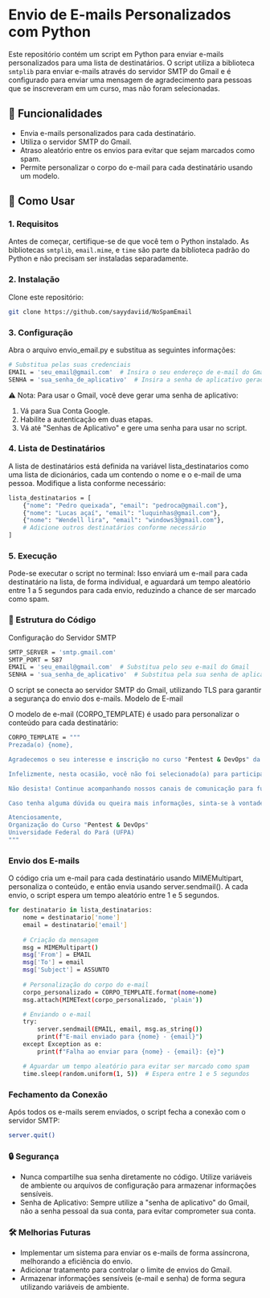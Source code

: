 # Envio de E-mails Personalizados com Python

Este repositório contém um script em Python para enviar e-mails personalizados para uma lista de destinatários. O script utiliza a biblioteca `smtplib` para enviar e-mails através do servidor SMTP do Gmail e é configurado para enviar uma mensagem de agradecimento para pessoas que se inscreveram em um curso, mas não foram selecionadas.

## 📝 Funcionalidades

- Envia e-mails personalizados para cada destinatário.
- Utiliza o servidor SMTP do Gmail.
- Atraso aleatório entre os envios para evitar que sejam marcados como spam.
- Permite personalizar o corpo do e-mail para cada destinatário usando um modelo.

## 🚀 Como Usar

### 1. Requisitos

Antes de começar, certifique-se de que você tem o Python instalado. As bibliotecas `smtplib`, `email.mime`, e `time` são parte da biblioteca padrão do Python e não precisam ser instaladas separadamente.

### 2. Instalação

Clone este repositório:

```bash
git clone https://github.com/sayydaviid/NoSpamEmail
```

### 3. Configuração

Abra o arquivo envio_email.py e substitua as seguintes informações:

```bash
# Substitua pelas suas credenciais
EMAIL = 'seu_email@gmail.com'  # Insira o seu endereço de e-mail do Gmail
SENHA = 'sua_senha_de_aplicativo'  # Insira a senha de aplicativo gerada
``` 
⚠️ Nota: Para usar o Gmail, você deve gerar uma senha de aplicativo:
1.  Vá para Sua Conta Google.
2.  Habilite a autenticação em duas etapas.
3.   Vá até "Senhas de Aplicativo" e gere uma senha para usar no script.

### 4. Lista de Destinatários

A lista de destinatários está definida na variável lista_destinatarios como uma lista de dicionários, cada um contendo o nome e o e-mail de uma pessoa. Modifique a lista conforme necessário:

```bash
lista_destinatarios = [
    {"nome": "Pedro queixada", "email": "pedroca@gmail.com"},
    {"nome": "Lucas açaí", "email": "luquinhas@gmail.com"},
    {"nome": "Wendell lira", "email": "windows3@gmail.com"},
    # Adicione outros destinatários conforme necessário
]
```
### 5. Execução

Pode-se executar o script no terminal:
Isso enviará um e-mail para cada destinatário na lista, de forma individual, e aguardará um tempo aleatório entre 1 a 5 segundos para cada envio, reduzindo a chance de ser marcado como spam.
### 📄 Estrutura do Código
Configuração do Servidor SMTP

```bash
SMTP_SERVER = 'smtp.gmail.com'
SMTP_PORT = 587
EMAIL = 'seu_email@gmail.com'  # Substitua pelo seu e-mail do Gmail
SENHA = 'sua_senha_de_aplicativo'  # Substitua pela sua senha de aplicativo gerada
```
O script se conecta ao servidor SMTP do Gmail, utilizando TLS para garantir a segurança do envio dos e-mails.
Modelo de E-mail

O modelo de e-mail (CORPO_TEMPLATE) é usado para personalizar o conteúdo para cada destinatário:

```bash
CORPO_TEMPLATE = """
Prezada(o) {nome},

Agradecemos o seu interesse e inscrição no curso "Pentest & DevOps" da Universidade Federal do Pará (UFPA) 2024.

Infelizmente, nesta ocasião, você não foi selecionado(a) para participar do curso. No entanto, gostaríamos de enfatizar que esta é apenas a primeira de muitas oportunidades que virão. Estamos planejando futuros eventos e atividades semelhantes, e gostaríamos muito de contar com a sua participação.

Não desista! Continue acompanhando nossos canais de comunicação para futuras oportunidades. Temos certeza de que haverá outras ocasiões em que poderemos trabalhar juntos.

Caso tenha alguma dúvida ou queira mais informações, sinta-se à vontade para responder este e-mail.

Atenciosamente,
Organização do Curso "Pentest & DevOps"
Universidade Federal do Pará (UFPA)
"""
```
### Envio dos E-mails

O código cria um e-mail para cada destinatário usando MIMEMultipart, personaliza o conteúdo, e então envia usando server.sendmail(). A cada envio, o script espera um tempo aleatório entre 1 e 5 segundos.
```bash
for destinatario in lista_destinatarios:
    nome = destinatario['nome']
    email = destinatario['email']
    
    # Criação da mensagem
    msg = MIMEMultipart()
    msg['From'] = EMAIL
    msg['To'] = email
    msg['Subject'] = ASSUNTO
    
    # Personalização do corpo do e-mail
    corpo_personalizado = CORPO_TEMPLATE.format(nome=nome)
    msg.attach(MIMEText(corpo_personalizado, 'plain'))

    # Enviando o e-mail
    try:
        server.sendmail(EMAIL, email, msg.as_string())
        print(f"E-mail enviado para {nome} - {email}")
    except Exception as e:
        print(f"Falha ao enviar para {nome} - {email}: {e}")

    # Aguardar um tempo aleatório para evitar ser marcado como spam
    time.sleep(random.uniform(1, 5))  # Espera entre 1 e 5 segundos
```
### Fechamento da Conexão

Após todos os e-mails serem enviados, o script fecha a conexão com o servidor SMTP:
```bash
server.quit()
```
### 🔒 Segurança

  * Nunca compartilhe sua senha diretamente no código. Utilize variáveis de ambiente ou arquivos de configuração para armazenar informações sensíveis.
  * Senha de Aplicativo: Sempre utilize a "senha de aplicativo" do Gmail, não a senha pessoal da sua conta, para evitar comprometer sua conta.

### 🛠️ Melhorias Futuras

  * Implementar um sistema para enviar os e-mails de forma assíncrona, melhorando a eficiência do envio.
*  Adicionar tratamento para controlar o limite de envios do Gmail.
  * Armazenar informações sensíveis (e-mail e senha) de forma segura utilizando variáveis de ambiente.
